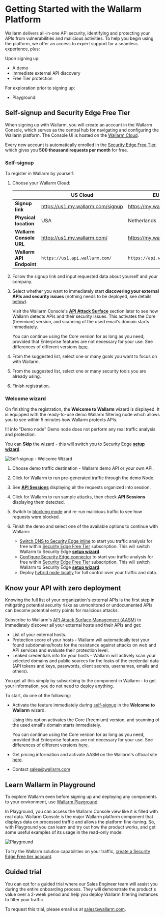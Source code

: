 # Getting Started with the Wallarm Platform

Wallarm delivers all-in-one API security, identifying and protecting your APIs from vulnerabilities and malicious activities. To help you begin using the platform, we offer an access to expert support for a seamless experience, plus: 

Upon signing up:

* A demo
* Immediate external API discovery
* Free Tier protection 

For exploration prior to signing up:

* Playground

## Self-signup and Security Edge Free Tier

When signing up with Wallarm, you will create an account in the Wallarm Console, which serves as the central hub for navigating and configuring the Wallarm platform. The Console UI is hosted on the [Wallarm Cloud](../about-wallarm/overview.md#cloud).

Every new account is automatically enrolled in the [Security Edge Free Tier](../about-wallarm/subscription-plans.md#security-edge-free-tier), which gives you **500 thousand requests per month** for free.

### Self-signup

To register in Wallarm by yourself:

1. Choose your Wallarm Cloud:

    || US Cloud | EU Cloud |
    | -- | -------- | -------- |
    | **Signup link** | https://us1.my.wallarm.com/signup | https://my.wallarm.com/signup |
    | **Physical location** | USA | Netherlands |
    | **Wallarm Console URL** | https://us1.my.wallarm.com/ | https://my.wallarm.com/ |
    | **Wallarm API Endpoint** | `https://us1.api.wallarm.com/` | `https://api.wallarm.com/` |
1. Follow the signup link and input requested data about yourself and your company.
1. Select whether you want to immediately start **discovering your external APIs and security issues** (nothing needs to be deployed, see details [below](#know-your-api-with-zero-deployment)).

    Visit the Wallarm Console's [**API Attack Surface**](../api-attack-surface/overview.md) section later to see how Wallarm detects APIs and their security issues. This activates the Core (freemium) version, and scanning of the used email's domain starts immediately.

    You can continue using the Core version for as long as you need, provided that Enterprise features are not necessary for your use. See differences of different versions [here](https://www.wallarm.com/product/aasm-pricing).

1. From the suggested list, select one or many goals you want to focus on with Wallarm.
1. From the suggested list, select one or many security tools you are already using.
1. Finish registration.

### Welcome wizard

On finishing the registration, the **Welcome to Wallarm** wizard is displayed. It is equipped with the ready-to-use demo Wallarm filtering node which allows you to see within 5 minutes how Wallarm protects APIs.

!!! info "Demo node"
    Demo node does not perform any real traffic analysis and protection.

You can **Skip** the wizard - this will switch you to Security Edge [**setup wizard**](../installation/security-edge/free-tier.md#quick-setup-wizard).

![Self-signup - Welcome Wizard](../images/waf-installation/quickstart/welcome-wizard.png)

1. Choose demo traffic destination - Wallarm demo API or your own API.
1. Click for Wallarm to run pre-generated traffic through the demo Node.
1. See [**API Sessions**](../api-sessions/overview.md) displaying all the requests organized into session.
1. Click for Wallarm to run sample attacks, then check **API Sessions** displaying them detected.
1. Switch to [blocking mode](../admin-en/configure-wallarm-mode.md) and re-run malicious traffic to see how requests were blocked.
1. Finish the demo and select one of the available options to continue with Wallarm:

    * [Switch DNS to Security Edge inline](../installation/security-edge/free-tier.md) to start you traffic analysis for free within [Security Edge Free Tier](../about-wallarm/subscription-plans.md#security-edge-free-tier) subscription. This will switch Wallarm to Security Edge [**setup wizard**](../installation/security-edge/free-tier.md#quick-setup-wizard).
    * [Configure Security Edge connector](../installation/security-edge/free-tier.md) to start you traffic analysis for free within [Security Edge Free Tier](../about-wallarm/subscription-plans.md#security-edge-free-tier) subscription. This will switch Wallarm to Security Edge [**setup wizard**](../installation/security-edge/free-tier.md#quick-setup-wizard).
    * Deploy [hybrid node locally](../installation/supported-deployment-options.md) for full control over your traffic and data.

## Know your API with zero deployment

Knowing the full list of your organization's external APIs is the first step in mitigating potential security risks as unmonitored or undocumented APIs can become potential entry points for malicious attacks.

Subscribe to Wallarm's [API Attack Surface Management (AASM)](../api-attack-surface/overview.md) to immediately discover all your external hosts and their APIs and get:

* List of your external hosts.
* Protection score of your hosts - Wallarm will automatically test your found subdomains/hosts for the resistance against attacks on web and API services and evaluate their protection level.
* Leaked credentials info for your hosts - Wallarm will actively scan your selected domains and public sources for the leaks of the credential data (API tokens and keys, passwords, client secrets, usernames, emails and others).

You get all this simply by subscribing to the component in Wallarm - to get your information, you do not need to deploy anything.

To start, do one of the following:

* Activate the feature immediately during [self-signup](#self-signup-and-security-edge-free-tier) in the **Welcome to Wallarm** wizard.
    
    Using this option activates the Core (freemium) version, and scanning of the used email's domain starts immediately.

    You can continue using the Core version for as long as you need, provided that Enterprise features are not necessary for your use. See differences of different versions [here](https://www.wallarm.com/product/aasm-pricing).
    
* Get pricing information and activate AASM on the Wallarm's official site [here](https://www.wallarm.com/product/aasm).
* Contact [sales@wallarm.com](mailto:sales@wallarm.com)

## Learn Wallarm in Playground

To explore Wallarm even before signing up and deploying any components to your environment, use [Wallarm Playground](https://playground.wallarm.com/?utm_source=wallarm_docs_quickstart).

In Playground, you can access the Wallarm Console view like it is filled with real data. Wallarm Console is the major Wallarm platform component that displays data on processed traffic and allows the platform fine-tuning. So, with Playground you can learn and try out how the product works, and get some useful examples of its usage in the read-only mode.

![Playground](../images/playground.png)

To try the Wallarm solution capabilities on your traffic, [create a Security Edge Free tier account](#self-signup-and-security-edge-free-tier).

## Guided trial

You can opt for a guided trial where our Sales Engineer team will assist you during the entire onboarding process. They will demonstrate the product's value over a 2-week period and help you deploy Wallarm filtering instances to filter your traffic.

To request this trial, please email us at [sales@wallarm.com](mailto:sales@wallarm.com?subject=Request%20for%20a%20Guided%20Wallarm%20Trial&body=Hello%20Wallarm%20Sales%20Engineer%20Team%2C%0A%0AI'm%20writing%20to%20request%20a%20guided%20Wallarm%20trial.%20I%20would%20be%20happy%20to%20schedule%20a%20call%20with%20you%20to%20discuss%20my%20requirements%20in%20detail.%0A%0AThank%20you%20for%20your%20time%20and%20assistance.).
